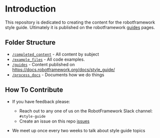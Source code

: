 # Introduction

This repository is dedicated to creating the content for the robotframework style guide. Ultimately it is published on the robotframework [guides](https://docs.robotframework.org/docs) pages.

## Folder Structure

- [`/completed_content`](/completed_content) - All content by subject
- [`/example_files`](/ExampleFiles) - All code examples.
- [`/guides`](/guides) - Content published on <https://docs.robotframework.org/docs/style_guide/>
- [`/process_docs`](/process_docs/) - Documents how we do things

## How To Contribute

- If you have feedback please:
  - Reach out to any one of us on the RobotFramework Slack channel: `#style-guide`
  - Create an issue on this repo [issues](https://github.com/MarketSquare/robotframework-style-guide/issues)

- We meet up once every two weeks to talk about style guide topics
